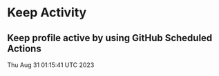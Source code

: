 # Keep Activity 
Keep profile active by using GitHub Scheduled Actions
--- 
Thu Aug 31 01:15:41 UTC 2023